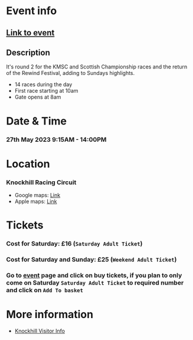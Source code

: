 # Event info
## [Link to event](https://www.knockhill.com/events/fixture-KMSC-SCOTTISH-CHAMPIONSHIP-BIKE-RACING-amp-REWIND-FESTIVAL-id409)

## Description
It's round 2 for the KMSC and Scottish Championship races and the return of the Rewind Festival, adding to Sundays highlights.

* 14 races during the day
* First race starting at 10am
* Gate opens at 8am

# Date & Time
### 27th May 2023 9:15AM - 14:00PM

# Location
### Knockhill Racing Circuit
* Google maps: [Link](https://goo.gl/maps/PFJ5fsDikizCsBuA9)
* Apple maps: [Link](https://maps.apple.com/?address=A823,%20Knockhill,%20Saline,%20Dunfermline,%20KY12%209TF,%20Scotland&auid=10622263400124880552&ll=56.130999,-3.507707&lsp=9902&q=Knockhill%20Racing%20Circuit&t=m)

# Tickets
### Cost for Saturday: £16 (`Saturday Adult Ticket`)
### Cost for Saturday and Sunday: £25 (`Weekend Adult Ticket`)

### Go to [event](https://www.knockhill.com/events/fixture-KMSC-SCOTTISH-CHAMPIONSHIP-BIKE-RACING-amp-REWIND-FESTIVAL-id409#) page and click on buy tickets, if you plan to only come on Saturday  `Saturday Adult Ticket` to required number and click on `Add To basket`

# More information
* [Knockhill Visitor Info](https://www.knockhill.com/Visitor-Information)
